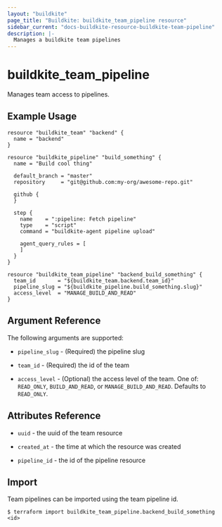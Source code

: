 ```yaml
---
layout: "buildkite"
page_title: "Buildkite: buildkite_team_pipeline resource"
sidebar_current: "docs-buildkite-resource-buildkite-team-pipeline"
description: |-
  Manages a buildkite team pipelines
---
```


# buildkite\_team\_pipeline

Manages team access to pipelines.

## Example Usage

```hcl
resource "buildkite_team" "backend" {
  name = "backend"
}

resource "buildkite_pipeline" "build_something" {
  name = "Build cool thing"

  default_branch = "master"
  repository     = "git@github.com:my-org/awesome-repo.git"

  github {
  }

  step {
    name    = ":pipeline: Fetch pipeline"
    type    = "script"
    command = "buildkite-agent pipeline upload"

    agent_query_rules = [
    ]
  }
}

resource "buildkite_team_pipeline" "backend_build_something" {
  team_id       = "${buildkite_team.backend.team_id}"
  pipeline_slug = "${buildkite_pipeline.build_something.slug}"
  access_level  = "MANAGE_BUILD_AND_READ"
}
```

## Argument Reference

The following arguments are supported:

* `pipeline_slug` - (Required) the pipeline slug

* `team_id` - (Required) the id of the team

* `access_level` - (Optional) the access level of the team. One of: `READ_ONLY`, `BUILD_AND_READ`,
 or `MANAGE_BUILD_AND_READ`. Defaults to `READ_ONLY`.

## Attributes Reference

* `uuid` - the uuid of the team resource

* `created_at` - the time at which the resource was created

* `pipeline_id` - the id of the pipeline resource

## Import

Team pipelines can be imported using the team pipeline id.

```
$ terraform import buildkite_team_pipeline.backend_build_something <id>
```
